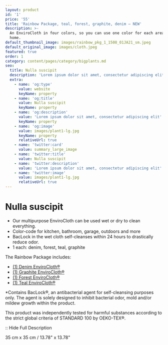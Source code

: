```yaml
---
layout: product
id: '1'
price: '55'
title: 'Rainbow Package, teal, forest, graphite, denim – NEW'
description: >-
  An EnviroCloth in four colors, so you can use one color for each area of your
  home.
default_thumbnail_image: images/rainbow_pkg_1_1508_01JA21_sm.jpeg
default_original_image: images/cloth.jpeg
featured: true
order: 1
category: content/pages/category/bigplants.md
seo:
  title: Nulla suscipit
  description: 'Lorem ipsum dolor sit amet, consectetur adipiscing elit'
  extra:
    - name: 'og:type'
      value: website
      keyName: property
    - name: 'og:title'
      value: Nulla suscipit
      keyName: property
    - name: 'og:description'
      value: 'Lorem ipsum dolor sit amet, consectetur adipiscing elit'
      keyName: property
    - name: 'og:image'
      value: images/plant1-lg.jpg
      keyName: property
      relativeUrl: true
    - name: 'twitter:card'
      value: summary_large_image
    - name: 'twitter:title'
      value: Nulla suscipit
    - name: 'twitter:description'
      value: 'Lorem ipsum dolor sit amet, consectetur adipiscing elit'
    - name: 'twitter:image'
      value: images/plant1-lg.jpg
      relativeUrl: true
---
```


# Nulla suscipit


-   Our multipurpose EnviroCloth can be used wet or dry to clean everything. 
-   Color-code for kitchen, bathroom, garage, outdoors and more
-   BacLock in the wet cloth self-cleanses within 24 hours to drastically reduce odor.
-   1 each: denim, forest, teal, graphite

The Rainbow Package includes:

-   [(1) Denim EnviroCloth®](https://shopus.norwex.biz/en_US/customer/shop/product-detail/700064)
-   [(1) Graphite EnviroCloth®](https://shopus.norwex.biz/en_US/customer/shop/product-detail/700010)
-   [(1) Forest EnviroCloth®](https://shopus.norwex.biz/en_US/customer/shop/product-detail/700055)
-   [(1) Teal EnviroCloth®](https://shopus.norwex.biz/en_US/customer/shop/product-detail/700046)

*Contains BacLock®, an antibacterial agent for self-cleansing purposes only. The agent is solely designed to inhibit bacterial odor, mold and/or mildew growth within the product.

This product was independently tested for harmful substances according to the strict global criteria of STANDARD 100 by OEKO-TEX®.

:: Hide Full Description

35 cm x 35 cm / 13.78" x 13.78"